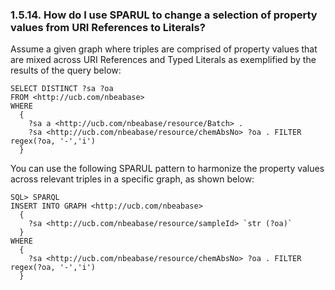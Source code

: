 <div>

<div>

<div>

<div>

### 1.5.14. How do I use SPARUL to change a selection of property values from URI References to Literals?

</div>

</div>

</div>

Assume a given graph where triples are comprised of property values that
are mixed across URI References and Typed Literals as exemplified by the
results of the query below:

``` programlisting
SELECT DISTINCT ?sa ?oa
FROM <http://ucb.com/nbeabase>
WHERE
  {
    ?sa a <http://ucb.com/nbeabase/resource/Batch> .
    ?sa <http://ucb.com/nbeabase/resource/chemAbsNo> ?oa . FILTER regex(?oa, '-','i')
  }
```

You can use the following SPARUL pattern to harmonize the property
values across relevant triples in a specific graph, as shown below:

``` programlisting
SQL> SPARQL
INSERT INTO GRAPH <http://ucb.com/nbeabase>
  {
    ?sa <http://ucb.com/nbeabase/resource/sampleId> `str (?oa)`
  }
WHERE
  {
    ?sa <http://ucb.com/nbeabase/resource/chemAbsNo> ?oa . FILTER regex(?oa, '-','i')
  }
```

</div>
